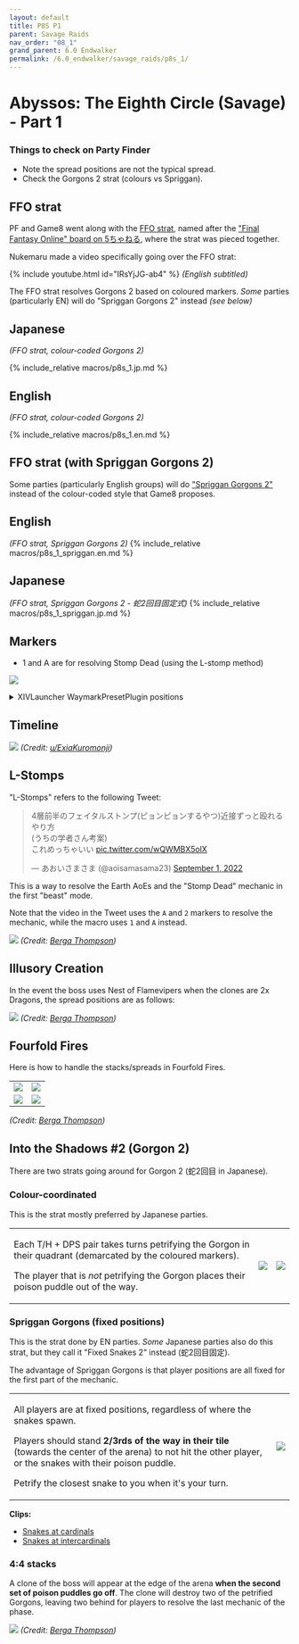 ```yaml
---
layout: default
title: P8S P1
parent: Savage Raids
nav_order: "08_1"
grand_parent: 6.0 Endwalker
permalink: /6.0_endwalker/savage_raids/p8s_1/
---
```


# Abyssos: The Eighth Circle (Savage) - Part 1

### Things to check on Party Finder

- Note the spread positions are not the typical spread.
- Check the Gorgons 2 strat (colours vs Spriggan).

## FFO strat

PF and Game8 went along with the [FFO strat](https://jp.finalfantasyxiv.com/lodestone/character/17170591/blog/5094725/),
named after the ["Final Fantasy Online" board on 5ちゃねる](https://egg.5ch.net/ffo/),
where the strat was pieced together.

Nukemaru made a video specifically going over the FFO strat:

{% include youtube.html id="IRsYjJG-ab4" %}
*(English subtitled)*

The FFO strat resolves Gorgons 2 based on coloured markers. *Some* parties
(particularly EN) will do "Spriggan Gorgons 2" instead *(see below)*

## Japanese

*(FFO strat, colour-coded Gorgons 2)*

{% include_relative macros/p8s_1.jp.md %}

## English

*(FFO strat, colour-coded Gorgons 2)*

{% include_relative macros/p8s_1.en.md %}

## FFO strat (with Spriggan Gorgons 2)

Some parties (particularly English groups) will do ["Spriggan Gorgons 2"](#spriggan-gorgons-fixed-positions)
instead of the colour-coded style that Game8 proposes.

## English 

*(FFO strat, Spriggan Gorgons 2)*
{% include_relative macros/p8s_1_spriggan.en.md %}

## Japanese

*(FFO strat, Spriggan Gorgons 2 - 蛇2回目固定式)*
{% include_relative macros/p8s_1_spriggan.jp.md %}

## Markers

- 1 and A are for resolving Stomp Dead (using the L-stomp method)

![]({{site.baseurl}}/images/6.0_endwalker/p8s_1/markers.jpg)
<details markdown=block>
<summary>XIVLauncher WaymarkPresetPlugin positions</summary>

```json
{
  "Name":"P8S",
  "MapID":884,
  "A":{"X":100.0,"Y":0.0,"Z":91.6,"ID":0,"Active":true},
  "B":{"X":108.4,"Y":0.0,"Z":100.0,"ID":1,"Active":true},
  "C":{"X":100.0,"Y":0.0,"Z":108.4,"ID":2,"Active":true},
  "D":{"X":91.6,"Y":0.0,"Z":100.0,"ID":3,"Active":true},
  "One":{"X":91.6,"Y":0.0,"Z":91.6,"ID":4,"Active":true},
  "Two":{"X":108.4,"Y":0.0,"Z":91.6,"ID":5,"Active":true},
  "Three":{"X":108.4,"Y":0.0,"Z":108.4,"ID":6,"Active":true},
  "Four":{"X":91.6,"Y":0.0,"Z":108.4,"ID":7,"Active":true}
}
```

</details>

## Timeline
![](https://preview.redd.it/ftr19z698rm91.png?width=1889&format=png&auto=webp&s=b5bbf4e5c09a28de232f19f190b4d49592eed7a1)
*(Credit: [u/ExiaKuromonji](https://www.reddit.com/r/ffxiv/comments/x9kttl/p8s_part_1_timeline/))*

## L-Stomps

"L-Stomps" refers to the following Tweet:

<blockquote class="twitter-tweet"><p lang="ja" dir="ltr">4層前半のフェイタルストンプ(ピョンピョンするやつ)近接ずっと殴れるやり方<br>(うちの学者さん考案)<br>これめっちゃいい <a href="https://t.co/wQWMBX5olX">pic.twitter.com/wQWMBX5olX</a></p>&mdash; あおいさまさま (@aoisamasama23) <a href="https://twitter.com/aoisamasama23/status/1565394643763597312?ref_src=twsrc%5Etfw">September 1, 2022</a></blockquote> <script async src="https://platform.twitter.com/widgets.js" charset="utf-8"></script>

This is a way to resolve the Earth AoEs and the "Stomp Dead" mechanic in the
first "beast" mode.

Note that the video in the Tweet uses the `A` and `2` markers to resolve the
mechanic, while the macro uses `1` and `A` instead.

![]({{site.baseurl}}/images/6.0_endwalker/p8s_1/stomp_dead.jpg)
*(Credit: [Berga Thompson](https://jp.finalfantasyxiv.com/lodestone/character/17170591/blog/5094725/))*

## Illusory Creation

In the event the boss uses Nest of Flamevipers when the clones are 2x Dragons,
the spread positions are as follows:

![]({{site.baseurl}}/images/6.0_endwalker/p8s_1/illusory_creation_dragon_spread.jpg)
*(Credit: [Berga Thompson](https://jp.finalfantasyxiv.com/lodestone/character/17170591/blog/5094725/))*

## Fourfold Fires

Here is how to handle the stacks/spreads in Fourfold Fires.

<table>
  <tr>
    <td><img src="{{site.baseurl}}/images/6.0_endwalker/p8s_1/fourfold_fires_sides_spreads.jpg"></td>
    <td><img src="{{site.baseurl}}/images/6.0_endwalker/p8s_1/fourfold_fires_sides_stacks.jpg"></td>
  </tr>
  <tr>
    <td><img src="{{site.baseurl}}/images/6.0_endwalker/p8s_1/fourfold_fires_corners_spreads.jpg"></td>
    <td><img src="{{site.baseurl}}/images/6.0_endwalker/p8s_1/fourfold_fires_corners_stacks.jpg"></td>
  </tr>
</table>

*(Credit: [Berga Thompson](https://jp.finalfantasyxiv.com/lodestone/character/17170591/blog/5094725/))*

## Into the Shadows #2 (Gorgon 2)

There are two strats going around for Gorgon 2 (蛇2回目 in Japanese).

### Colour-coordinated

This is the strat mostly preferred by Japanese parties.

<table>
  <tr>
    <td>
      <p>Each T/H + DPS pair takes turns petrifying the Gorgon in their
      quadrant (demarcated by the coloured markers).</p>
      <p>The player that is <em>not</em> petrifying the Gorgon places their
      poison puddle out of the way.</p>
    </td>
    <td>
      <img src="{{site.baseurl}}/images/6.0_endwalker/p8s_1/coloured_gorgons_1.jpg">
    </td>
    <td>
      <img src="{{site.baseurl}}/images/6.0_endwalker/p8s_1/coloured_gorgons_2.jpg">
    </td>
  </tr>
</table>

### Spriggan Gorgons (fixed positions)

This is the strat done by EN parties. *Some* Japanese parties also do this
strat, but they call it "Fixed Snakes 2" instead (蛇2回目固定). 

The advantage of Spriggan Gorgons is that player positions are all fixed for
the first part of the mechanic.

<table>
  <tr>
    <td>
      <p>All players are at fixed positions, regardless of where the snakes
      spawn.</p>
      <p>Players should stand <b>2/3rds of the way in their tile</b> (towards
      the center of the arena) to not hit the other player, or the snakes with
      their poison puddle.</p>
      <p>Petrify the closest snake to you when it's your turn.</p>
    </td>
    <td>
      <img src="{{site.baseurl}}/images/6.0_endwalker/p8s_1/spriggan_gorgons.jpg">
    </td>
  </tr>
</table>

**Clips:**
  - [Snakes at cardinals](https://www.twitch.tv/doanstv/clip/InexpensiveColdbloodedPterodactylRlyTho--3RDXuxtRjxtv1TZ)
  - [Snakes at intercardinals](https://clips.twitch.tv/SarcasticPoliteOpossumBloodTrail-1QkX3UFKiHVvAeti)

### 4:4 stacks

A clone of the boss will appear at the edge of the arena **when the second set
of poison puddles go off**. The clone will destroy two of the petrified
Gorgons, leaving two behind for players to resolve the last mechanic of the
phase.

![]({{site.baseurl}}/images/6.0_endwalker/p8s_1/gorgon_2.jpg)
*(Credit: [Berga Thompson](https://jp.finalfantasyxiv.com/lodestone/character/17170591/blog/5094725/))*

<script data-goatcounter="https://tuufless.goatcounter.com/count"
        async src="//gc.zgo.at/count.js"></script>
